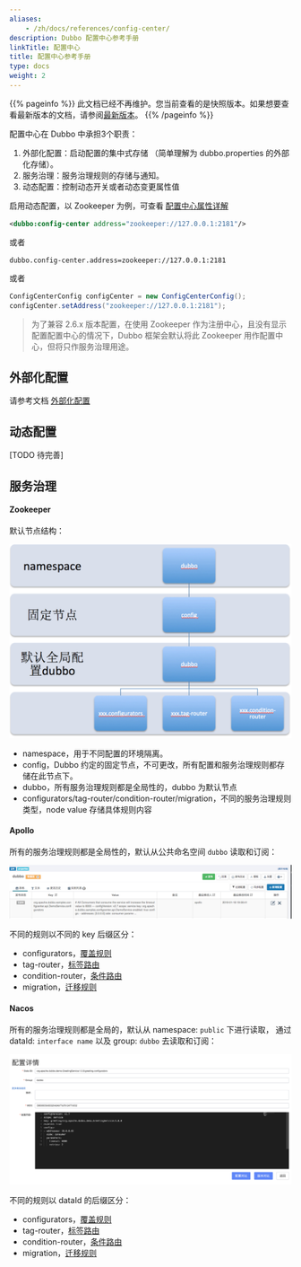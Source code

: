 ```yaml
---
aliases:
    - /zh/docs/references/config-center/
description: Dubbo 配置中心参考手册
linkTitle: 配置中心
title: 配置中心参考手册
type: docs
weight: 2
---
```



{{% pageinfo %}} 此文档已经不再维护。您当前查看的是快照版本。如果想要查看最新版本的文档，请参阅[最新版本](/zh-cn/docs3-v2/java-sdk/reference-manual/config-center/)。
{{% /pageinfo %}}

配置中心在 Dubbo 中承担3个职责：

1. 外部化配置：启动配置的集中式存储 （简单理解为 dubbo.properties 的外部化存储）。
2. 服务治理：服务治理规则的存储与通知。
3. 动态配置：控制动态开关或者动态变更属性值

启用动态配置，以 Zookeeper 为例，可查看 [配置中心属性详解](../../references/xml/dubbo-config-center)

```xml
<dubbo:config-center address="zookeeper://127.0.0.1:2181"/>
```

或者

```properties
dubbo.config-center.address=zookeeper://127.0.0.1:2181
```

或者

```java
ConfigCenterConfig configCenter = new ConfigCenterConfig();
configCenter.setAddress("zookeeper://127.0.0.1:2181");
```

> 为了兼容 2.6.x 版本配置，在使用 Zookeeper 作为注册中心，且没有显示配置配置中心的情况下，Dubbo 框架会默认将此 Zookeeper 用作配置中心，但将只作服务治理用途。

## 外部化配置
请参考文档 [外部化配置](../configuration/external-config)

## 动态配置
[TODO 待完善]

## 服务治理

#### Zookeeper

默认节点结构：

![zk-configcenter-governance](/imgs/user/zk-configcenter-governance.jpg)

- namespace，用于不同配置的环境隔离。
- config，Dubbo 约定的固定节点，不可更改，所有配置和服务治理规则都存储在此节点下。
- dubbo，所有服务治理规则都是全局性的，dubbo 为默认节点
- configurators/tag-router/condition-router/migration，不同的服务治理规则类型，node value 存储具体规则内容

#### Apollo

所有的服务治理规则都是全局性的，默认从公共命名空间 `dubbo` 读取和订阅：

![apollo-configcenter-governance.jpg](/imgs/user/apollo-configcenter-governance.jpg)

不同的规则以不同的 key 后缀区分：

- configurators，[覆盖规则](/zh-cn/docsv2.7/user/examples/config-rule/)
- tag-router，[标签路由](/zh-cn/docsv2.7/user/examples/routing-rule/)
- condition-router，[条件路由](/zh-cn/docsv2.7/user/examples/routing-rule/#条件路由)
- migration，[迁移规则](../../migration/migration-service-discovery)

#### Nacos

所有的服务治理规则都是全局的，默认从 namespace: `public` 下进行读取， 通过 dataId: `interface name` 以及 group: `dubbo` 去读取和订阅：

![nacos-configcenter-governance.jpg](/imgs/user/nacos-configcenter-governance.png)

不同的规则以 dataId 的后缀区分：

- configurators，[覆盖规则](/zh-cn/docsv2.7/user/examples/config-rule/)
- tag-router，[标签路由](/zh-cn/docsv2.7/user/examples/routing-rule/)
- condition-router，[条件路由](/zh-cn/docsv2.7/user/examples/routing-rule/#条件路由)
- migration，[迁移规则](../../migration/migration-service-discovery)